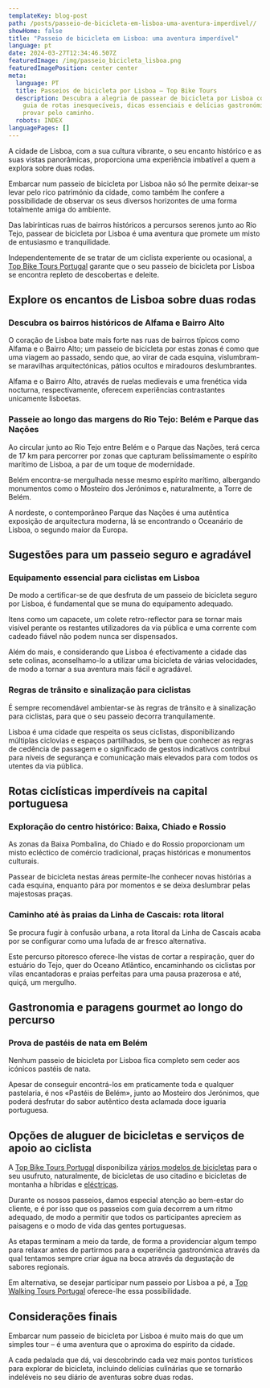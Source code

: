 ```yaml
---
templateKey: blog-post
path: /posts/passeio-de-bicicleta-em-lisboa-uma-aventura-imperdivel//
showHome: false
title: "Passeio de bicicleta em Lisboa: uma aventura imperdível"
language: pt
date: 2024-03-27T12:34:46.507Z
featuredImage: /img/passeio_bicicleta_lisboa.png
featuredImagePosition: center center
meta:
  language: PT
  title: Passeios de bicicleta por Lisboa – Top Bike Tours
  description: Descubra a alegria de passear de bicicleta por Lisboa com o nosso
    guia de rotas inesquecíveis, dicas essenciais e delícias gastronómicas a
    provar pelo caminho.
  robots: INDEX
languagePages: []
---
```

A cidade de Lisboa, com a sua cultura vibrante, o seu encanto histórico e as suas vistas panorâmicas, proporciona uma experiência imbatível a quem a explora sobre duas rodas.

Embarcar num passeio de bicicleta por Lisboa não só lhe permite deixar-se levar pelo rico património da cidade, como também lhe confere a possibilidade de observar os seus diversos horizontes de uma forma totalmente amiga do ambiente.

Das labirínticas ruas de bairros históricos a percursos serenos junto ao Rio Tejo, passear de bicicleta por Lisboa é uma aventura que promete um misto de entusiasmo e tranquilidade.

Independentemente de se tratar de um ciclista experiente ou ocasional, a [Top Bike Tours Portugal](https://topbiketoursportugal.com/pt/) garante que o seu passeio de bicicleta por Lisboa se encontra repleto de descobertas e deleite.

## Explore os encantos de Lisboa sobre duas rodas

### Descubra os bairros históricos de Alfama e Bairro Alto

O coração de Lisboa bate mais forte nas ruas de bairros típicos como Alfama e o Bairro Alto; um passeio de bicicleta por estas zonas é como que uma viagem ao passado, sendo que, ao virar de cada esquina, vislumbram-se maravilhas arquitectónicas, pátios ocultos e miradouros deslumbrantes.

Alfama e o Bairro Alto, através de ruelas medievais e uma frenética vida nocturna, respectivamente, oferecem experiências contrastantes unicamente lisboetas.

### Passeie ao longo das margens do Rio Tejo: Belém e Parque das Nações

Ao circular junto ao Rio Tejo entre Belém e o Parque das Nações, terá cerca de 17 km para percorrer por zonas que capturam belissimamente o espírito marítimo de Lisboa, a par de um toque de modernidade.

Belém encontra-se mergulhada nesse mesmo espírito marítimo, albergando monumentos como o Mosteiro dos Jerónimos e, naturalmente, a Torre de Belém.

A nordeste, o contemporâneo Parque das Nações é uma autêntica exposição de arquitectura moderna, lá se encontrando o Oceanário de Lisboa, o segundo maior da Europa.

## Sugestões para um passeio seguro e agradável

### Equipamento essencial para ciclistas em Lisboa

De modo a certificar-se de que desfruta de um passeio de bicicleta seguro por Lisboa, é fundamental que se muna do equipamento adequado.

Itens como um capacete, um colete retro-reflector para se tornar mais visível perante os restantes utilizadores da via pública e uma corrente com cadeado fiável não podem nunca ser dispensados.

Além do mais, e considerando que Lisboa é efectivamente a cidade das sete colinas, aconselhamo-lo a utilizar uma bicicleta de várias velocidades, de modo a tornar a sua aventura mais fácil e agradável.

### Regras de trânsito e sinalização para ciclistas

É sempre recomendável ambientar-se às regras de trânsito e à sinalização para ciclistas, para que o seu passeio decorra tranquilamente.

Lisboa é uma cidade que respeita os seus ciclistas, disponibilizando múltiplas ciclovias e espaços partilhados, se bem que conhecer as regras de cedência de passagem e o significado de gestos indicativos contribui para níveis de segurança e comunicação mais elevados para com todos os utentes da via pública.

## Rotas ciclísticas imperdíveis na capital portuguesa

### Exploração do centro histórico: Baixa, Chiado e Rossio

As zonas da Baixa Pombalina, do Chiado e do Rossio proporcionam um misto ecléctico de comércio tradicional, praças históricas e monumentos culturais.

Passear de bicicleta nestas áreas permite-lhe conhecer novas histórias a cada esquina, enquanto pára por momentos e se deixa deslumbrar pelas majestosas praças. 

### Caminho até às praias da Linha de Cascais: rota litoral

Se procura fugir à confusão urbana, a rota litoral da Linha de Cascais acaba por se configurar como uma lufada de ar fresco alternativa.

Este percurso pitoresco oferece-lhe vistas de cortar a respiração, quer do estuário do Tejo, quer do Oceano Atlântico, encaminhando os ciclistas por vilas encantadoras e praias perfeitas para uma pausa prazerosa e até, quiçá, um mergulho.

## Gastronomia e paragens gourmet ao longo do percurso

### Prova de pastéis de nata em Belém

Nenhum passeio de bicicleta por Lisboa fica completo sem ceder aos icónicos pastéis de nata.

Apesar de conseguir encontrá-los em praticamente toda e qualquer pastelaria, é nos «Pastéis de Belém», junto ao Mosteiro dos Jerónimos, que poderá desfrutar do sabor autêntico desta aclamada doce iguaria portuguesa.

## Opções de aluguer de bicicletas e serviços de apoio ao ciclista

A [Top Bike Tours Portugal](https://topbiketoursportugal.com/pt/) disponibiliza [vários modelos de bicicletas](https://topbiketoursportugal.com/pt/bicicletas/) para o seu usufruto, naturalmente, de bicicletas de uso citadino e bicicletas de montanha a híbridas e [eléctricas](https://topbiketoursportugal.com/pt/posts/bicicletas-electricas-como-e-que-estas-podem-ajuda-lo-nas-rotas-ciclisticas-mais-dificeis/).

Durante os nossos passeios, damos especial atenção ao bem-estar do cliente, e é por isso que os passeios com guia decorrem a um ritmo adequado, de modo a permitir que todos os participantes apreciem as paisagens e o modo de vida das gentes portuguesas.

As etapas terminam a meio da tarde, de forma a providenciar algum tempo para relaxar antes de partirmos para a experiência gastronómica através da qual tentamos sempre criar água na boca através da degustação de sabores regionais.

Em alternativa, se desejar participar num passeio por Lisboa a pé, a [Top Walking Tours Portugal](https://topwalkingtoursportugal.com/pt/) oferece-lhe essa possibilidade.

## Considerações finais

Embarcar num passeio de bicicleta por Lisboa é muito mais do que um simples tour – é uma aventura que o aproxima do espírito da cidade.

A cada pedalada que dá, vai descobrindo cada vez mais pontos turísticos para explorar de bicicleta, incluindo delícias culinárias que se tornarão indeléveis no seu diário de aventuras sobre duas rodas.